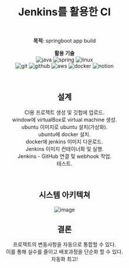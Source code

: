 <div align="center">

# Jenkins를 활용한 CI 

</br>

**목적**: springboot app build </br>

**활용 기술** </br>
![java](https://img.shields.io/badge/java-ffffff.svg?&style=for-the-badge&logo=openjdk&logoColor=black)
![spring](https://img.shields.io/badge/spring-6DB33F.svg?&style=for-the-badge&logo=spring&logoColor=white)
![linux](https://img.shields.io/badge/linux-FCC624.svg?&style=for-the-badge&logo=linux&logoColor=white)
</br>
![git](https://img.shields.io/badge/git-F05032.svg?&style=for-the-badge&logo=git&logoColor=white)
![github](https://img.shields.io/badge/github-181717.svg?&style=for-the-badge&logo=github&logoColor=white)
![aws](https://img.shields.io/badge/aws-232F3E.svg?&style=for-the-badge&logo=amazonaws&logoColor=white)
![docker](https://img.shields.io/badge/docker-2496ED.svg?&style=for-the-badge&logo=docker&logoColor=white)
![notion](https://img.shields.io/badge/notion-000000.svg?&style=for-the-badge&logo=notion&logoColor=white)

</br>

## 설계
CI용 프로젝트 생성 및 깃헙에 업로드. </br>
window에 virtualBox로 virtual machine 생성. </br>
ubuntu 이미지로 ubuntu 설치(가상화). </br>
ubuntu에 docker 설치. </br>
docker에 jenkins 이미지 다운로드. </br>
Jenkins 이미지 컨테이너화 및 실행. </br>
Jenkins - GitHub 연결 및 webhook 작업. </br>
테스트.

</br>

## 시스템 아키텍쳐
![image](https://github.com/Painterrr/fisa240221/assets/98957340/9bf3183a-501f-4179-9c8e-8e8fe12d3e94)


## 결론
프로젝트의 변동사항을 자동으로 통합할 수 있다. </br>
이를 통해 실수를 줄이고 배포과정을 단순화 할 수 있다. </br>
자동화 최고!

</div> 
